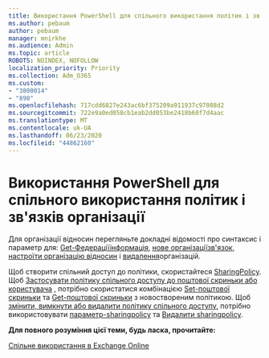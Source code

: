 ```yaml
---
title: Використання PowerShell для спільного використання політик і зв'язків організації
ms.author: pebaum
author: pebaum
manager: mnirkhe
ms.audience: Admin
ms.topic: article
ROBOTS: NOINDEX, NOFOLLOW
localization_priority: Priority
ms.collection: Adm_O365
ms.custom:
- "3800014"
- "898"
ms.openlocfilehash: 717cdd6827e243ac6bf375209a911937c97088d2
ms.sourcegitcommit: 722e9a0ed058cb1eab2dd053be2418b60f7d4aac
ms.translationtype: MT
ms.contentlocale: uk-UA
ms.lasthandoff: 06/23/2020
ms.locfileid: "44862160"
---
```

# <a name="use-powershell-for-sharing-policies-and-organization-relationships"></a>Використання PowerShell для спільного використання політик і зв'язків організації


Для організації відносин перегляньте докладні відомості про синтаксис і параметр для: [Get-Федераціїінформація](https://docs.microsoft.com/powershell/module/exchange/get-federationinformation), [нове організаціїзв'язок](https://docs.microsoft.com/powershell/module/exchange/new-organizationrelationship), [настроїти організацію відносин](https://docs.microsoft.com/powershell/module/exchange/set-organizationrelationship) і [видалення](https://docs.microsoft.com/powershell/module/exchange/remove-organizationrelationship)організацій.

Щоб створити спільний доступ до політики, скористайтеся [SharingPolicy](https://docs.microsoft.com/powershell/module/exchange/new-sharingpolicy). Щоб [Застосувати політику спільного доступу до поштової скриньки або користувача](https://docs.microsoft.com/exchange/sharing/sharing-policies/apply-a-sharing-policy%23use-exchange-online-powershell-to-apply-a-sharing-policy-to-one-or-more-mailboxes) , потрібно скористатися комбінацією [Set-поштової скриньки](https://docs.microsoft.com/powershell/module/exchange/set-mailbox) та [Get-поштової скриньки](https://docs.microsoft.com/powershell/module/exchange/get-mailbox) з новоствореним політикою. Щоб [змінити, вимкнути або видалити політику спільного доступу,](https://docs.microsoft.com/exchange/sharing/sharing-policies/modify-a-sharing-policy) потрібно використовувати [параметр-sharingpolicy](https://docs.microsoft.com/powershell/module/exchange/set-sharingpolicy) та [Видалити sharingpolicy](https://docs.microsoft.com/powershell/module/exchange/remove-sharingpolicy).

**Для повного розуміння цієї теми, будь ласка, прочитайте:**

[Спільне використання в Exchange Online](https://docs.microsoft.com/exchange/sharing/sharing)
